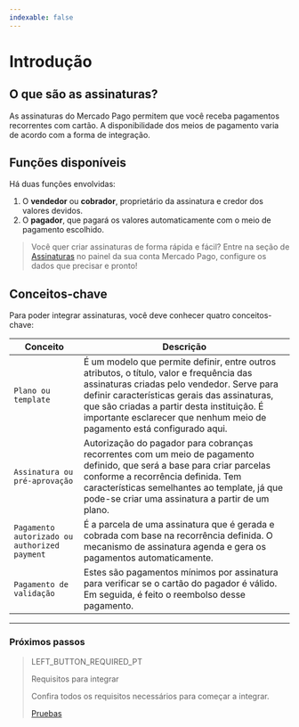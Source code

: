 ```yaml
---
indexable: false
---
```


# Introdução

## O que são as assinaturas?

As assinaturas do Mercado Pago permitem que você receba pagamentos recorrentes com cartão. A disponibilidade dos meios de pagamento varia de acordo com a forma de integração.

## Funções disponíveis

Há duas funções envolvidas: 
1. O __vendedor__ ou __cobrador__, proprietário da assinatura e credor dos valores devidos.
1. O __pagador__, que pagará os valores automaticamente com o meio de pagamento escolhido.

>Você quer criar assinaturas de forma rápida e fácil?
Entre na seção de <a href="https://www.mercadopago[FAKER][URL][DOMAIN]/subscription-plans" target="_blank">Assinaturas</a> no painel da sua conta Mercado Pago, configure os dados que precisar e pronto!


## Conceitos-chave

Para poder integrar assinaturas, você deve conhecer quatro conceitos-chave: 

Conceito |	Descrição
------------------- 	|	--------
`Plano ou template` | É um modelo que permite definir, entre outros atributos, o título, valor e frequência das assinaturas criadas pelo vendedor. Serve para definir características gerais das assinaturas, que são criadas a partir desta instituição. É importante esclarecer que nenhum meio de pagamento está configurado aqui.|
`Assinatura ou pré-aprovação` | Autorização do pagador para cobranças recorrentes com um meio de pagamento definido, que será a base para criar parcelas conforme a recorrência definida. Tem características semelhantes ao template, já que pode-se criar uma assinatura a partir de um plano.|  
`Pagamento autorizado ou authorized payment` | É a parcela de uma assinatura que é gerada e cobrada com base na recorrência definida. O mecanismo de assinatura agenda e gera os pagamentos automaticamente. |  
`Pagamento de validação` | Estes são pagamentos mínimos por assinatura para verificar se o cartão do pagador é válido. Em seguida, é feito o reembolso desse pagamento. |  


------------
### Próximos passos
> LEFT_BUTTON_REQUIRED_PT
>
> Requisitos para integrar
>
> Confira todos os requisitos necessários para começar a integrar.
>
> [Pruebas](http://www.mercadopago[FAKER][URL][DOMAIN]/developers/pt/guides/online-payments/subscriptions/previous-requirements/)
